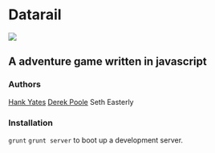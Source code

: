 # Datarail
![](http://derekgpoole.files.wordpress.com/2012/09/land_4_flat_web.jpg)

## A adventure game written in javascript

### Authors

[Hank Yates](http://hankyates.com/)
[Derek Poole](http://derekgpoole.wordpress.com/)
Seth Easterly

### Installation

`grunt`
`grunt server` to boot up a development server.
